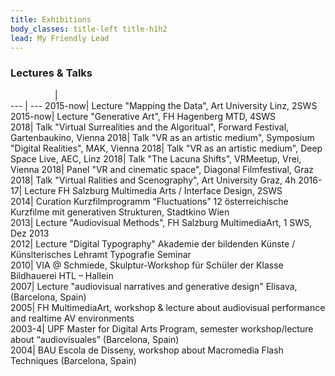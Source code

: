 ```yaml
---
title: Exhibitions
body_classes: title-left title-h1h2
lead: My Friendly Lead
---
```

### Lectures & Talks   

&nbsp;&nbsp;&nbsp;&nbsp;&nbsp;&nbsp;&nbsp;&nbsp;&nbsp;&nbsp;&nbsp;&nbsp;&nbsp;&nbsp;&nbsp;&nbsp;&nbsp;&nbsp;|  
--- | --- 
2015-now| Lecture "Mapping the Data", Art University Linz, 2SWS  
2015-now| Lecture "Generative Art", FH Hagenberg MTD, 4SWS  
2018| Talk "Virtual Surrealities and the Algoritual", Forward Festival, Gartenbaukino, Vienna
2018| Talk "VR as an artistic medium", Symposium "Digital Realities", MAK, Vienna
2018| Talk "VR as an artistic medium", Deep Space Live, AEC, Linz
2018| Talk "The Lacuna Shifts", VRMeetup, Vrei, Vienna
2018| Panel "VR and cinematic space", Diagonal Filmfestival, Graz
2018| Talk "Virtual Ralities and Scenography", Art University Graz, 4h
2016-17| Lecture FH Salzburg Multimedia Arts / Interface Design, 2SWS  
2014| Curation Kurzfilmprogramm “Fluctuations” 12 österreichische Kurzfilme mit generativen Strukturen, Stadtkino Wien  
2013| Lecture "Audiovisual Methods", FH Salzburg MultimediaArt, 1 SWS, Dez 2013  
2012| Lecture "Digital Typography" Akademie der bildenden Künste / Künslterisches Lehramt Typografie Seminar  
2010| VIA @ Schmiede, Skulptur-Workshop für Schüler der Klasse Bildhauerei HTL – Hallein  
2007| Lecture "audiovisual narratives and generative design" Elisava, (Barcelona, Spain)  
2005| FH MultimediaArt, workshop & lecture about audiovisual performance and realtime AV environments  
2003-4| UPF Master for Digital Arts Program, semester workshop/lecture about “audiovisuales” (Barcelona, Spain)  
2004| BAU Escola de Disseny, workshop about Macromedia Flash Techniques (Barcelona, Spain)  



